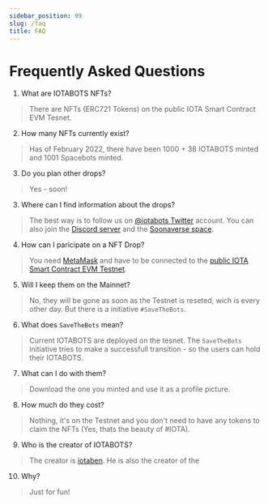 ```yaml
---
sidebar_position: 99
slug: /faq
title: FAQ
---
```


# Frequently Asked Questions

1. What are IOTABOTS NFTs?
> There are NFTs (ERC721 Tokens) on the public IOTA Smart Contract EVM Tesnet.

2. How many NFTs currently exist?
> Has of February 2022, there have been 1000 + 38 IOTABOTS minted and 1001 Spacebots minted.

3. Do you plan other drops?
> Yes - soon!

3. Where can I find information about the drops?
> The best way is to follow us on [@iotabots Twitter](https://twitter.com/iotabots) account.
> You can also join the [Discord server](https://discord.gg/hYaZveBYHn) and the [Soonaverse space](https://soonaverse.com/space/0x9dd831f7eed22ca73b254422baab74a8c460e438/overview).

4. How can I paricipate on a NFT Drop? 
> You need [MetaMask](https://metamask.io/) and have to be connected to the [public IOTA Smart Contract EVM Testnet](https://wiki.iota.org/wasp/guide/chains_and_nodes/testnet#interact-with-evm).

5. Will I keep them on the Mainnet? 
> No, they will be gone as soon as the Testnet is reseted, wich is every other day. But there is a initiative `#SaveTheBots`.

6. What does `SaveTheBots` mean?
> Current IOTABOTS are deployed on the tesnet. The `SaveTheBots` initiative tries to make a successfull transition - so the users can hold their IOTABOTS.

7. What can I do with them? 
> Download the one you minted and use it as a profile picture.

8. How much do they cost? 
> Nothing, it's on the Testnet and you don't need to have any tokens to claim the NFTs (Yes, thats the beauty of #IOTA).

9. Who is the creator of IOTABOTS?
> The creator is [iotaben](https://twitter.com/iotaben).
> He is also the creator of the 

10. Why?
> Just for fun!
